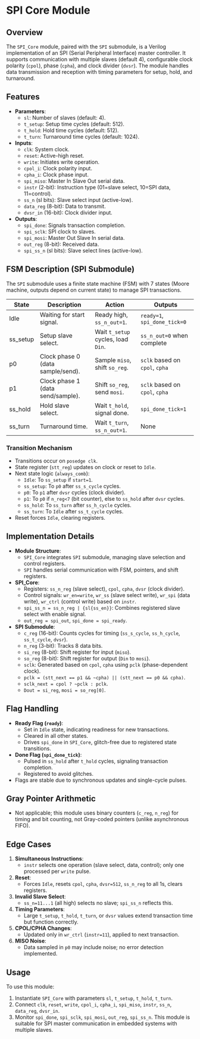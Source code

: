 # SPI Core Module

## Overview
The `SPI_Core` module, paired with the `SPI` submodule, is a Verilog implementation of an SPI (Serial Peripheral Interface) master controller. It supports communication with multiple slaves (default 4), configurable clock polarity (`cpol`), phase (`cpha`), and clock divider (`dvsr`). The module handles data transmission and reception with timing parameters for setup, hold, and turnaround.

## Features
- **Parameters**:
  - `sl`: Number of slaves (default: 4).
  - `t_setup`: Setup time cycles (default: 512).
  - `t_hold`: Hold time cycles (default: 512).
  - `t_turn`: Turnaround time cycles (default: 1024).
- **Inputs**:
  - `clk`: System clock.
  - `reset`: Active-high reset.
  - `write`: Initiates write operation.
  - `cpol_i`: Clock polarity input.
  - `cpha_i`: Clock phase input.
  - `spi_miso`: Master In Slave Out serial data.
  - `instr` (2-bit): Instruction type (01=slave select, 10=SPI data, 11=control).
  - `ss_n` (sl bits): Slave select input (active-low).
  - `data_reg` (8-bit): Data to transmit.
  - `dvsr_in` (16-bit): Clock divider input.
- **Outputs**:
  - `spi_done`: Signals transaction completion.
  - `spi_sclk`: SPI clock to slaves.
  - `spi_mosi`: Master Out Slave In serial data.
  - `out_reg` (8-bit): Received data.
  - `spi_ss_n` (sl bits): Slave select lines (active-low).

## FSM Description (SPI Submodule)
The `SPI` submodule uses a finite state machine (FSM) with 7 states (Moore machine, outputs depend on current state) to manage SPI transactions.

| State      | Description                     | Action                              | Outputs                     |
|------------|---------------------------------|-------------------------------------|-----------------------------|
| Idle       | Waiting for start signal.       | Ready high, `ss_n_out=1`.           | `ready=1`, `spi_done_tick=0` |
| ss_setup   | Setup slave select.             | Wait `t_setup` cycles, load `Din`.  | `ss_n_out=0` when complete  |
| p0         | Clock phase 0 (data sample/send). | Sample `miso`, shift `so_reg`.     | `sclk` based on `cpol`, `cpha` |
| p1         | Clock phase 1 (data send/sample). | Shift `so_reg`, send `mosi`.       | `sclk` based on `cpol`, `cpha` |
| ss_hold    | Hold slave select.              | Wait `t_hold`, signal done.         | `spi_done_tick=1`           |
| ss_turn    | Turnaround time.                | Wait `t_turn`, `ss_n_out=1`.        | None                        |

### Transition Mechanism
- Transitions occur on `posedge clk`.
- State register (`stt_reg`) updates on clock or reset to `Idle`.
- Next state logic (`always_comb`):
  - `Idle`: To `ss_setup` if `start=1`.
  - `ss_setup`: To `p0` after `ss_s_cycle` cycles.
  - `p0`: To `p1` after `dvsr` cycles (clock divider).
  - `p1`: To `p0` if `n_reg<7` (bit counter), else to `ss_hold` after `dvsr` cycles.
  - `ss_hold`: To `ss_turn` after `ss_h_cycle` cycles.
  - `ss_turn`: To `Idle` after `ss_t_cycle` cycles.
- Reset forces `Idle`, clearing registers.

## Implementation Details
- **Module Structure**:
  - `SPI_Core` integrates `SPI` submodule, managing slave selection and control registers.
  - `SPI` handles serial communication with FSM, pointers, and shift registers.
- **SPI_Core**:
  - Registers: `ss_n_reg` (slave select), `cpol`, `cpha`, `dvsr` (clock divider).
  - Control signals: `wr_en=write`, `wr_ss` (slave select write), `wr_spi` (data write), `wr_ctrl` (control write) based on `instr`.
  - `spi_ss_n = ss_n_reg | {sl{ss_en}}`: Combines registered slave select with enable signal.
  - `out_reg = spi_out`, `spi_done = spi_ready`.
- **SPI Submodule**:
  - `c_reg` (16-bit): Counts cycles for timing (`ss_s_cycle`, `ss_h_cycle`, `ss_t_cycle`, `dvsr`).
  - `n_reg` (3-bit): Tracks 8 data bits.
  - `si_reg` (8-bit): Shift register for input (`miso`).
  - `so_reg` (8-bit): Shift register for output (`Din` to `mosi`).
  - `sclk`: Generated based on `cpol`, `cpha` using `pclk` (phase-dependent clock).
  - `pclk = (stt_next == p1 && ~cpha) || (stt_next == p0 && cpha)`.
  - `sclk_next = cpol ? ~pclk : pclk`.
  - `Dout = si_reg`, `mosi = so_reg[0]`.

## Flag Handling
- **Ready Flag (`ready`)**:
  - Set in `Idle` state, indicating readiness for new transactions.
  - Cleared in all other states.
  - Drives `spi_done` in `SPI_Core`, glitch-free due to registered state transitions.
- **Done Flag (`spi_done_tick`)**:
  - Pulsed in `ss_hold` after `t_hold` cycles, signaling transaction completion.
  - Registered to avoid glitches.
- Flags are stable due to synchronous updates and single-cycle pulses.

## Gray Pointer Arithmetic
- Not applicable; this module uses binary counters (`c_reg`, `n_reg`) for timing and bit counting, not Gray-coded pointers (unlike asynchronous FIFO).

## Edge Cases
1. **Simultaneous Instructions**:
   - `instr` selects one operation (slave select, data, control); only one processed per `write` pulse.
2. **Reset**:
   - Forces `Idle`, resets `cpol`, `cpha`, `dvsr=512`, `ss_n_reg` to all 1s, clears registers.
3. **Invalid Slave Select**:
   - `ss_n=11...1` (all high) selects no slave; `spi_ss_n` reflects this.
4. **Timing Parameters**:
   - Large `t_setup`, `t_hold`, `t_turn`, or `dvsr` values extend transaction time but function correctly.
5. **CPOL/CPHA Changes**:
   - Updated only in `wr_ctrl` (`instr=11`), applied to next transaction.
6. **MISO Noise**:
   - Data sampled in `p0` may include noise; no error detection implemented.

## Usage
To use this module:
1. Instantiate `SPI_Core` with parameters `sl`, `t_setup`, `t_hold`, `t_turn`.
2. Connect `clk`, `reset`, `write`, `cpol_i`, `cpha_i`, `spi_miso`, `instr`, `ss_n`, `data_reg`, `dvsr_in`.
3. Monitor `spi_done`, `spi_sclk`, `spi_mosi`, `out_reg`, `spi_ss_n`.
This module is suitable for SPI master communication in embedded systems with multiple slaves.